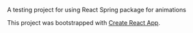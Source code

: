 A testing project for using React Spring package for animations

This project was bootstrapped with [Create React App](https://github.com/facebook/create-react-app).